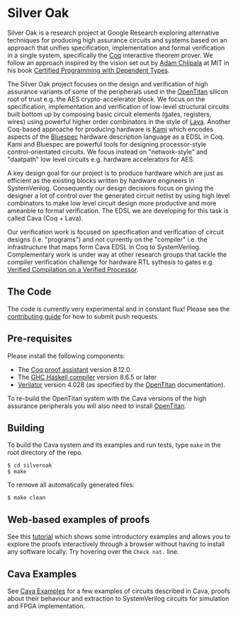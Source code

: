 # Silver Oak

Silver Oak is a research project at Google Research exploring alternative
techniques for producing high assurance circuits and systems based on an
approach that unifies specification, implementation and formal verification
in a single system, specifically the [Coq](https://coq.inria.fr/) interactive
theorem prover. We follow an approach inspired by the vision set out by
[Adam Chlipala](http://adam.chlipala.net/) at MIT in his book
[Certified Programming with Dependent Types](http://adam.chlipala.net/cpdt/).

The Silver Oak project focuses on the design and verification of high assurance variants
of some of the peripherals used in the [OpenTitan](https://opentitan.org/) silicon root of trust e.g.
the AES crypto-accelerator block. We focus on the specification, implementation
and verification of low-level structural circuits built bottom up by composing
basic circuit elements (gates, registers, wires) using powerful higher order
combinators in the style of [Lava](https://dl.acm.org/doi/abs/10.1145/291251.289440).
Another Coq-based approache for producing hardware is
[Kami](https://plv.csail.mit.edu/kami/) which encodes aspects of the
[Bluespec](http://wiki.bluespec.com/) hardware description language as a EDSL in Coq.
Kami and Bluespec are powerful tools for designing processor-style control-orientated
circuits. We focus instead on "network-style" and "daatpath" low level circuits
e.g. hardware accelerators for AES.

A key design goal for our project is to produce hardware which are just as
efficient as the existing blocks written by hardware engineers in SystemVerilog.
Consequently our design decisions focus on giving the designer a lot of
control over the generated circuit netlist by using high level combinators
to make low level circuit design more productive and more ameanble to
formal verification. The EDSL we are developing for this task is called
Cava (Coq + Lava).

Our verification work is focused on specification and verification of
circuit designs (i.e. "programs") and not currently on the "compiler" i.e.
the infrastructure that maps form Cava EDSL in Coq to SystemVerilog. Complementary
work is under way at other research groups that tackle the compiler
verification challenge for hardware RTL sythesis to gates e.g.
[Verified Compilation on a Verified Processor](https://ts.data61.csiro.au/publications/csiro_full_text/Loeoew_KTMNAF_19.pdf).

## The Code

The code is currently very experimental and in constant flux! Please see the [contributing guide](CONTRIBUTING.md) for how to submit push
requests.

## Pre-requisites

Please install the following components:

* The [Coq proof assistant](https://coq.inria.fr/) version 8.12.0.
* The [GHC Haskell compiler](https://www.haskell.org/ghc/) version 8.6.5 or later
* [Verilator](https://www.veripool.org/wiki/verilator) version 4.028 (as specified by the
  [OpenTitan](https://docs.opentitan.org/doc/ug/install_instructions/#verilator) documentation).

To re-build the OpenTitan system with the Cava versions of the high assurance
peripherals you will also need to install [OpenTitan](https://github.com/lowRISC/opentitan/blob/master/README.md).

## Building

To build the Cava system and its examples and run tests, type `make` in the root directory of the repo.

```console
$ cd silveroak
$ make
```

To remove all automatically generated files:
```console
$ make clean
```

## Web-based examples of proofs
See this [tutorial](demo/tutorial.html) which shows some introductory
examples and allows you to explore the proofs interactively through a
browser without having to install any software locally. Try hovering
over the `Check nat.` line.

## Cava Examples
See [Cava Examples](https://github.com/project-oak/silveroak/blob/main/examples/README.md) for a few examples of circuits described in Cava, proofs about their behaviour and extraction to SystemVerilog circuits for simulation and FPGA implementation.

